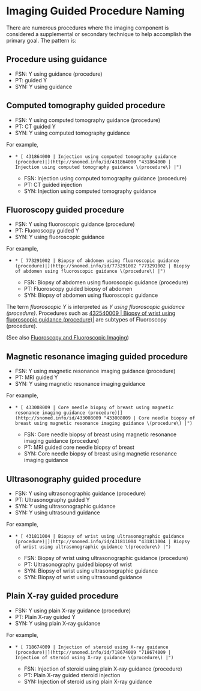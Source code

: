 # Imaging Guided Procedure Naming

There are numerous procedures where the imaging component is considered a supplemental or secondary technique to help accomplish the primary goal. The pattern is:

## Procedure using guidance

  * FSN: Y using <diagnostic imaging modality> guidance (procedure)
  * PT: <Diagnostic imaging modality> guided Y
  * SYN: Y using <diagnostic imaging modality> guidance

  

## Computed tomography guided procedure

  * FSN: Y using computed tomography guidance (procedure) 
  * PT: CT guided Y
  * SYN: Y using computed tomography guidance

For example,

  *     * [ 431864000 | Injection using computed tomography guidance (procedure)|](http://snomed.info/id/431864000 "431864000 | Injection using computed tomography guidance \(procedure\) |")
      * FSN:  Injection using computed tomography guidance (procedure)
      * PT: CT guided injection
      * SYN: Injection using computed tomography guidance

## Fluoroscopy guided procedure

  * FSN: Y using fluoroscopic guidance (procedure) 
  * PT: Fluoroscopy guided Y
  * SYN: Y using fluoroscopic guidance

For example,

  *     * [ 773291002 | Biopsy of abdomen using fluoroscopic guidance (procedure)|](http://snomed.info/id/773291002 "773291002 | Biopsy of abdomen using fluoroscopic guidance \(procedure\) |")
      * FSN: Biopsy of abdomen using fluoroscopic guidance (procedure)
      * PT: Fluoroscopy guided biopsy of abdomen
      * SYN: Biopsy of abdomen using fluoroscopic guidance

The term _fluoroscopic Y_ is interpreted as _Y using fluoroscopic guidance (procedure)_. Procedures such as [ 432540009 | Biopsy of wrist using fluoroscopic guidance (procedure)|](http://snomed.info/id/432540009 "432540009 | Biopsy of wrist using fluoroscopic guidance \(procedure\) |") are subtypes of Fluoroscopy (procedure).

(See also [Fluoroscopy and Fluoroscopic Imaging](Fluoroscopy-and-Fluoroscopic-Imaging_174691328.html))

## Magnetic resonance imaging guided procedure

  * FSN: Y using magnetic resonance imaging guidance (procedure) 
  * PT: MRI guided Y
  * SYN: Y using magnetic resonance imaging guidance

For example,

  *     * [ 433008009 | Core needle biopsy of breast using magnetic resonance imaging guidance (procedure)|](http://snomed.info/id/433008009 "433008009 | Core needle biopsy of breast using magnetic resonance imaging guidance \(procedure\) |")
      * FSN:  Core needle biopsy of breast using magnetic resonance imaging guidance (procedure)
      * PT:  MRI guided core needle biopsy of breast
      * SYN: Core needle biopsy of breast using magnetic resonance imaging guidance

## Ultrasonography guided procedure

  * FSN: Y using ultrasonographic guidance (procedure) 
  * PT: Ultrasonography guided Y
  * SYN: Y using ultrasonographic guidance
  * SYN: Y using ultrasound guidance

For example,

  *     * [ 431811004 | Biopsy of wrist using ultrasonographic guidance (procedure)|](http://snomed.info/id/431811004 "431811004 | Biopsy of wrist using ultrasonographic guidance \(procedure\) |")
      * FSN: Biopsy of wrist using ultrasonographic guidance (procedure)
      * PT: Ultrasonography guided biopsy of wrist
      * SYN: Biopsy of wrist using ultrasonographic guidance
      * SYN: Biopsy of wrist using ultrasound guidance

## Plain X-ray guided procedure

  * FSN: Y using plain X-ray guidance (procedure) 
  * PT: Plain X-ray guided Y
  * SYN: Y using plain X-ray guidance

For example,

  *     * [ 718674009 | Injection of steroid using X-ray guidance (procedure)|](http://snomed.info/id/718674009 "718674009 | Injection of steroid using X-ray guidance \(procedure\) |")
      * FSN: Injection of steroid using plain X-ray guidance (procedure)
      * PT:  Plain X-ray guided steroid injection
      * SYN:  Injection of steroid using plain X-ray guidance

